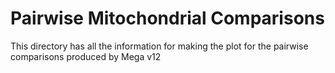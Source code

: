 # Pairwise Mitochondrial Comparisons

This directory has all the information for making the plot for the pairwise comparisons produced by Mega v12

